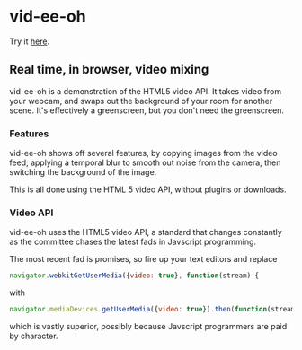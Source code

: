 # vid-ee-oh

Try it [here](testvid.html).

## Real time, in browser, video mixing

vid-ee-oh is a demonstration of the HTML5 video API.  It takes video from your webcam, and swaps out the background of your room for another scene.  It's effectively a greenscreen, but you don't need the greenscreen.

### Features

vid-ee-oh shows off several features, by copying images from the video feed, applying a temporal blur to smooth out noise from  the camera, then switching the background of the image.

This is all done using the HTML 5 video API, without plugins or downloads.

### Video API

vid-ee-oh uses the HTML5 video API, a standard that changes constantly as the committee chases the latest fads in Javscript programming.

The most recent fad is promises, so fire up your text editors and replace 

```javascript
navigator.webkitGetUserMedia({video: true}, function(stream) {
```
with

```javascript
navigator.mediaDevices.getUserMedia({video: true}).then(function(stream) {
```

which is vastly superior, possibly because Javscript programmers are paid by character.
